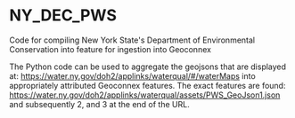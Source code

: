 # NY_DEC_PWS
Code for compiling New York State's Department of Environmental Conservation into feature for ingestion into Geoconnex

The Python code can be used to aggregate the geojsons that are displayed at: https://water.ny.gov/doh2/applinks/waterqual/#/waterMaps into appropriately attributed Geoconnex features. The exact features are found: https://water.ny.gov/doh2/applinks/waterqual/assets/PWS_GeoJson1.json and subsequently 2, and 3 at the end of the URL. 
